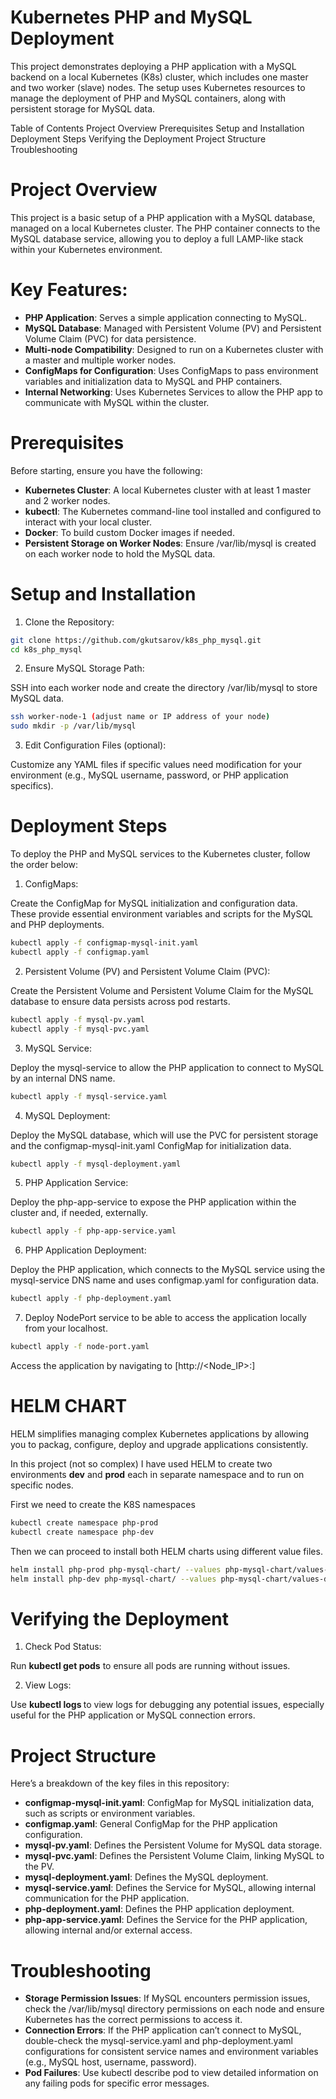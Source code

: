 # Kubernetes PHP and MySQL Deployment

This project demonstrates deploying a PHP application with a MySQL backend on a local Kubernetes (K8s) cluster, which includes one master and two worker (slave) nodes. The setup uses Kubernetes resources to manage the deployment of PHP and MySQL containers, along with persistent storage for MySQL data.

Table of Contents
Project Overview
Prerequisites
Setup and Installation
Deployment Steps
Verifying the Deployment
Project Structure
Troubleshooting

# Project Overview

This project is a basic setup of a PHP application with a MySQL database, managed on a local Kubernetes cluster. The PHP container connects to the MySQL database service, allowing you to deploy a full LAMP-like stack within your Kubernetes environment.

# Key Features:

- **PHP Application**: Serves a simple application connecting to MySQL.
- **MySQL Database**: Managed with Persistent Volume (PV) and Persistent Volume Claim (PVC) for data persistence.
- **Multi-node Compatibility**: Designed to run on a Kubernetes cluster with a master and multiple worker nodes.
- **ConfigMaps for Configuration**: Uses ConfigMaps to pass environment variables and initialization data to MySQL and PHP containers.
- **Internal Networking**: Uses Kubernetes Services to allow the PHP app to communicate with MySQL within the cluster.

# Prerequisites

Before starting, ensure you have the following:

- **Kubernetes Cluster**: A local Kubernetes cluster with at least 1 master and 2 worker nodes.
- **kubectl**: The Kubernetes command-line tool installed and configured to interact with your local cluster.
- **Docker**: To build custom Docker images if needed.
- **Persistent Storage on Worker Nodes**: Ensure /var/lib/mysql is created on each worker node to hold the MySQL data.

# Setup and Installation

1. Clone the Repository:

```bash
git clone https://github.com/gkutsarov/k8s_php_mysql.git
cd k8s_php_mysql
```
2. Ensure MySQL Storage Path:

SSH into each worker node and create the directory /var/lib/mysql to store MySQL data.

```bash
ssh worker-node-1 (adjust name or IP address of your node)
sudo mkdir -p /var/lib/mysql
```
3. Edit Configuration Files (optional):

Customize any YAML files if specific values need modification for your environment (e.g., MySQL username, password, or PHP application specifics).

# Deployment Steps

To deploy the PHP and MySQL services to the Kubernetes cluster, follow the order below:

1. ConfigMaps:

Create the ConfigMap for MySQL initialization and configuration data. These provide essential environment variables and scripts for the MySQL and PHP deployments.
```bash
kubectl apply -f configmap-mysql-init.yaml
kubectl apply -f configmap.yaml
```

2. Persistent Volume (PV) and Persistent Volume Claim (PVC):

Create the Persistent Volume and Persistent Volume Claim for the MySQL database to ensure data persists across pod restarts.

```bash
kubectl apply -f mysql-pv.yaml
kubectl apply -f mysql-pvc.yaml
```

3. MySQL Service:

Deploy the mysql-service to allow the PHP application to connect to MySQL by an internal DNS name.

```bash
kubectl apply -f mysql-service.yaml
```

4. MySQL Deployment:

Deploy the MySQL database, which will use the PVC for persistent storage and the configmap-mysql-init.yaml ConfigMap for initialization data.

```bash
kubectl apply -f mysql-deployment.yaml
```

5. PHP Application Service:

Deploy the php-app-service to expose the PHP application within the cluster and, if needed, externally.

```bash
kubectl apply -f php-app-service.yaml
```

6. PHP Application Deployment:

Deploy the PHP application, which connects to the MySQL service using the mysql-service DNS name and uses configmap.yaml for configuration data.

```bash
kubectl apply -f php-deployment.yaml
```

7. Deploy NodePort service to be able to access the application locally from your localhost.

```bash
kubectl apply -f node-port.yaml
```

Access the application by navigating to [http://<Node_IP>:<NodePort>]

# HELM CHART

HELM simplifies managing complex Kubernetes applications by allowing you to packag, configure, deploy and upgrade applications consistently.

In this project (not so complex) I have used HELM to create two environments **dev** and **prod** each in separate namespace and to run on specific nodes.

First we need to create the K8S namespaces
```bash
kubectl create namespace php-prod
kubectl create namespace php-dev
```

Then we can proceed to install both HELM charts using different value files.
```bash
helm install php-prod php-mysql-chart/ --values php-mysql-chart/values-prod.yaml --namespace=php-prod
helm install php-dev php-mysql-chart/ --values php-mysql-chart/values-dev.yaml --namespace=php-dev
```


# Verifying the Deployment

1. Check Pod Status:

Run **kubectl get pods** to ensure all pods are running without issues.

2. View Logs:

Use **kubectl logs <pod-name>** to view logs for debugging any potential issues, especially useful for the PHP application or MySQL connection errors.

# Project Structure

Here’s a breakdown of the key files in this repository:

- **configmap-mysql-init.yaml**: ConfigMap for MySQL initialization data, such as scripts or environment variables.
- **configmap.yaml**: General ConfigMap for the PHP application configuration.
- **mysql-pv.yaml**: Defines the Persistent Volume for MySQL data storage.
- **mysql-pvc.yaml**: Defines the Persistent Volume Claim, linking MySQL to the PV.
- **mysql-deployment.yaml**: Defines the MySQL deployment.
- **mysql-service.yaml**: Defines the Service for MySQL, allowing internal communication for the PHP application.
- **php-deployment.yaml**: Defines the PHP application deployment.
- **php-app-service.yaml**: Defines the Service for the PHP application, allowing internal and/or external access.

# Troubleshooting

- **Storage Permission Issues**: If MySQL encounters permission issues, check the /var/lib/mysql directory permissions on each node and ensure Kubernetes has the correct permissions to access it.
- **Connection Errors**: If the PHP application can’t connect to MySQL, double-check the mysql-service.yaml and php-deployment.yaml configurations for consistent service names and environment variables (e.g., MySQL host, username, password).
- **Pod Failures**: Use kubectl describe pod <pod-name> to view detailed information on any failing pods for specific error messages.

